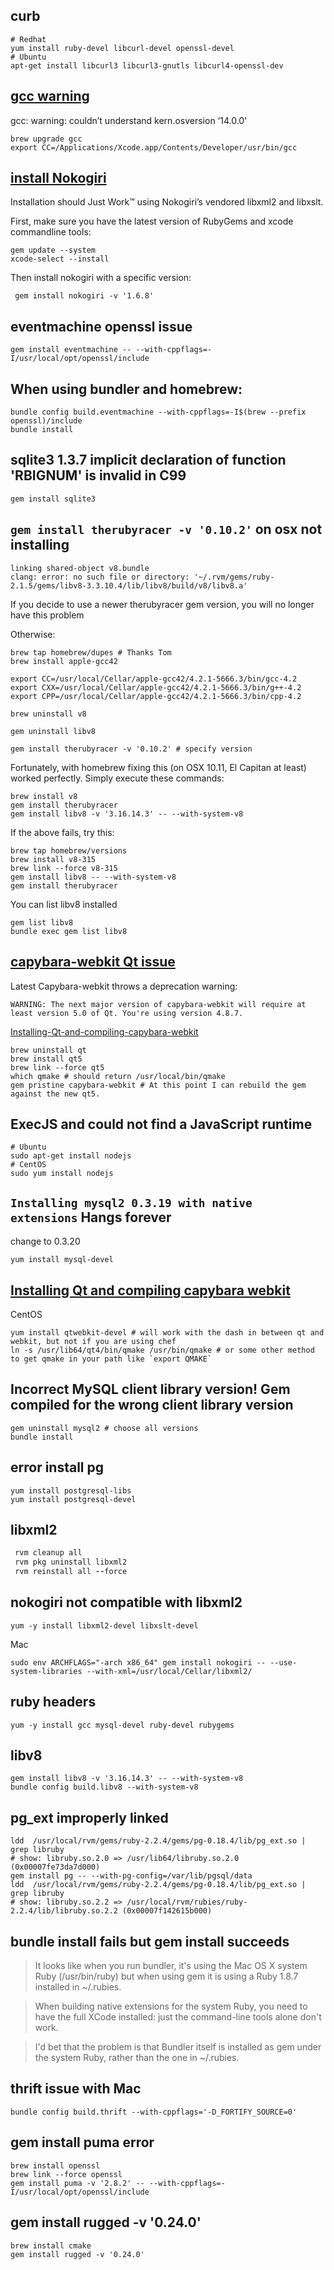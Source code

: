 curb
---
```
# Redhat
yum install ruby-devel libcurl-devel openssl-devel
# Ubuntu
apt-get install libcurl3 libcurl3-gnutls libcurl4-openssl-dev
```


[gcc warning](http://stackoverflow.com/questions/26486163/gcc-4-9-1-in-os-x-yosemite-gcc-warning-couldn-t-understand-kern-osversion-1)
---
gcc: warning: couldn’t understand kern.osversion ‘14.0.0'

```
brew upgrade gcc
export CC=/Applications/Xcode.app/Contents/Developer/usr/bin/gcc
```

[install Nokogiri](http://www.nokogiri.org/tutorials/installing_nokogiri.html)
---
Installation should Just Work™ using Nokogiri’s vendored libxml2 and libxslt.

First, make sure you have the latest version of RubyGems and xcode commandline tools:
```shell
gem update --system
xcode-select --install
```
Then install nokogiri with a specific version:
```shell
 gem install nokogiri -v '1.6.8'
```
eventmachine openssl issue
---
```shell
gem install eventmachine -- --with-cppflags=-I/usr/local/opt/openssl/include 
```

When using bundler and homebrew:
---
```shell
bundle config build.eventmachine --with-cppflags=-I$(brew --prefix openssl)/include
bundle install
```

sqlite3 1.3.7 implicit declaration of function 'RBIGNUM' is invalid in C99
---
```shell
gem install sqlite3
```
`gem install therubyracer -v '0.10.2'` on osx not installing
---
```
linking shared-object v8.bundle
clang: error: no such file or directory: '~/.rvm/gems/ruby-2.1.5/gems/libv8-3.3.10.4/lib/libv8/build/v8/libv8.a'
```
If you decide to use a newer therubyracer gem version, you will no longer have this problem

Otherwise:
```shell
brew tap homebrew/dupes # Thanks Tom
brew install apple-gcc42

export CC=/usr/local/Cellar/apple-gcc42/4.2.1-5666.3/bin/gcc-4.2
export CXX=/usr/local/Cellar/apple-gcc42/4.2.1-5666.3/bin/g++-4.2
export CPP=/usr/local/Cellar/apple-gcc42/4.2.1-5666.3/bin/cpp-4.2

brew uninstall v8

gem uninstall libv8

gem install therubyracer -v '0.10.2' # specify version
```

Fortunately, with homebrew fixing this (on OSX 10.11, El Capitan at least) worked perfectly. Simply execute these commands:
```
brew install v8
gem install therubyracer
gem install libv8 -v '3.16.14.3' -- --with-system-v8
```
If the above fails, try this:
```
brew tap homebrew/versions
brew install v8-315
brew link --force v8-315
gem install libv8 -- --with-system-v8
gem install therubyracer
```
You can list libv8 installed
```
gem list libv8
bundle exec gem list libv8
```

[capybara-webkit Qt issue](https://github.com/thoughtbot/capybara-webkit/wiki/Installing-Qt-and-compiling-capybara-webkit)
---
Latest Capybara-webkit throws a deprecation warning:
```
WARNING: The next major version of capybara-webkit will require at least version 5.0 of Qt. You're using version 4.8.7.
```
[Installing-Qt-and-compiling-capybara-webkit](https://github.com/thoughtbot/capybara-webkit/wiki/Installing-Qt-and-compiling-capybara-webkit#macos-sierra-1012-el-capitan-1011-and-yosemite-1010)
```shell
brew uninstall qt
brew install qt5
brew link --force qt5
which qmake # should return /usr/local/bin/qmake
gem pristine capybara-webkit # At this point I can rebuild the gem against the new qt5.
```
ExecJS and could not find a JavaScript runtime
---
```
# Ubuntu
sudo apt-get install nodejs
# CentOS
sudo yum install nodejs
```
`Installing mysql2 0.3.19 with native extensions` Hangs forever
---
change to 0.3.20
```shell
yum install mysql-devel
```
[Installing Qt and compiling capybara webkit](https://github.com/thoughtbot/capybara-webkit/wiki/Installing-Qt-and-compiling-capybara-webkit)
---
CentOS
```shell
yum install qtwebkit-devel # will work with the dash in between qt and webkit, but not if you are using chef
ln -s /usr/lib64/qt4/bin/qmake /usr/bin/qmake # or some other method to get qmake in your path like `export QMAKE`
```
Incorrect MySQL client library version! Gem compiled for the wrong client library version
---
```shell
gem uninstall mysql2 # choose all versions
bundle install
```
error install pg
---
```shell
yum install postgresql-libs
yum install postgresql-devel
```
libxml2
---
```ruby
 rvm cleanup all
 rvm pkg uninstall libxml2
 rvm reinstall all --force
 ```
nokogiri not compatible with libxml2
---
```shell
yum -y install libxml2-devel libxslt-devel
```
Mac
```shell
sudo env ARCHFLAGS="-arch x86_64" gem install nokogiri -- --use-system-libraries --with-xml=/usr/local/Cellar/libxml2/
```
ruby headers
---
```shell
yum -y install gcc mysql-devel ruby-devel rubygems
```
libv8
---
```shell
gem install libv8 -v '3.16.14.3' -- --with-system-v8
bundle config build.libv8 --with-system-v8
```

pg_ext improperly linked
---
```shell
ldd  /usr/local/rvm/gems/ruby-2.2.4/gems/pg-0.18.4/lib/pg_ext.so | grep libruby
# show: libruby.so.2.0 => /usr/lib64/libruby.so.2.0 (0x00007fe73da7d000)
gem install pg -- --with-pg-config=/var/lib/pgsql/data
ldd  /usr/local/rvm/gems/ruby-2.2.4/gems/pg-0.18.4/lib/pg_ext.so | grep libruby
# show: libruby.so.2.2 => /usr/local/rvm/rubies/ruby-2.2.4/lib/libruby.so.2.2 (0x00007f142615b000)
```

bundle install fails but gem install succeeds
---
> It looks like when you run bundler, it's using the Mac OS X system Ruby (/usr/bin/ruby) but when using gem it is using a Ruby 1.8.7 installed in ~/.rubies.

> When building native extensions for the system Ruby, you need to have the full XCode installed: just the command-line tools alone don't work.

> I'd bet that the problem is that Bundler itself is installed as gem under the system Ruby, rather than the one in ~/.rubies.


thrift issue with Mac 
---
```shell
bundle config build.thrift --with-cppflags='-D_FORTIFY_SOURCE=0'
```
gem install puma error
---
```shell
brew install openssl
brew link --force openssl
gem install puma -v '2.8.2' -- --with-cppflags=-I/usr/local/opt/openssl/include
```
gem install rugged -v '0.24.0'
---
```shell
brew install cmake
gem install rugged -v '0.24.0'
```

